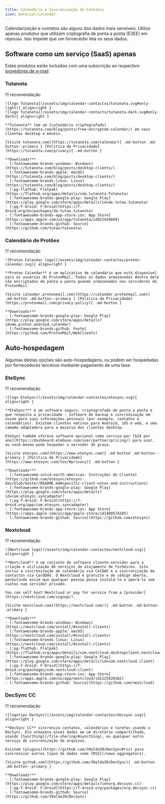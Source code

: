 ```yaml
---
title: Calendário e Sincronização de Contatos
icon: material/calendar
---
```


Calendarização e contatos são alguns dos dados mais sensíveis. Utilize apenas produtos que utilizam criptografia de ponta a ponta (E2EE) em repouso. Isto impede que um fornecedor leia os seus dados.

## Software como um serviço (SaaS) apenas

Estes produtos estão incluídos com uma subscrição ao respectivo [provedores de e-mail](/email).

### Tutanota

!!! recomendação

    ![logo Tutanota](/assets/img/calendar-contactos/tutanota.svg#only-light){ align=right }
    ![logo Tutanota](/assets/img/calendar-contacts/tutanota-dark.svg#only-dark){ align=right }
    
    **Tutanota** tem um [calendário criptografado](https://tutanota.com/blog/posts/free-encrypted-calendar/) em seus clientes desktop e móveis.
    
    [Visite tutanota.com](https://tutanota.com/calendar){ .md-button .md-button--primary } [Política de Privacidade](https://tutanota.com/privacy){ .md-button }
    
    **Downloads***
    - [:fontawesome-brands-windows: Windows](https://tutanota.com/blog/posts/desktop-clients/)
    - [:fontawesome-brands-apple: macOS](https://tutanota.com/blog/posts/desktop-clients/)
    - [:fontawesome-brands-linux: Linux](https://tutanota.com/blog/posts/desktop-clients/)
    - [:pg-flathub: Flatpak](https://flathub.org/apps/details/com.tutanota.Tutanota)
    - [:fontawesome-brands-google-play: Google Play](https://play.google.com/store/apps/details?id=de.tutao.tutanota)
    - [:pg-f-droid: F-Droid](https://f-droid.org/en/packages/de.tutao.tutanota)
    - [:fontawesome-brands-app-store-ios: App Store](https://apps.apple.com/us/app/tutanota/id922429609)
    - [:fontawesome-brands-github: Source](https://github.com/tutao/tutanota)

### Calendário de Protões

!!! recomendação

    ![Proton Calendar logo](/assets/img/calendar-contactos/proton-calendar.svg){ align=right }
    
    **Proton Calendar** é um aplicativo de calendário que está disponível para os usuários do ProtonMail. Todos os dados armazenados dentro dele são encriptados de ponta a ponta quando armazenados nos servidores do ProtonMail.
    
    [Visite calendar.protonmail.com](https://calendar.protonmail.com){ .md-button .md-button--primary } [Política de Privacidade](https://protonmail.com/privacy-policy){ .md-button }
    
    **Downloads***
    - [:fontawesome-brands-google-play: Google Play](https://play.google.com/store/apps/details?id=me.proton.android.calendar)
    - [:fontawesome-brands-github: Fonte](https://github.com/ProtonMail/WebClients)

## Auto-hospedagem

Algumas destas opções são auto-hospedagens, ou podem ser hospedadas por fornecedores terceiros mediante pagamento de uma taxa:

### EteSync

!!! recomendação

    ![logo EteSync](/assets/img/calendar-contactos/etesync.svg){ align=right }
    
    **EteSync*** é um software seguro, criptografado de ponta a ponta e que respeita a privacidade - software de backup e sincronização em nuvem para suas informações pessoais (por exemplo, contatos e calendários). Existem clientes nativos para Android, iOS e web, e uma camada adaptadora para a maioria dos clientes desktop.
    
    EteSync também oferece software opcional como serviço por [$24 por ano](https://dashboard.etebase.com/user/partner/pricing/) para usar, ou você mesmo pode hospedar o servidor de graça.
    
    [Visite etesync.com](https://www.etesync.com){ .md-button .md-button--primary } [Política de Privacidade](https://www.etesync.com/tos/#privacy){ .md-button }
    
    **Downloads***
    - [:fontawesome-solid-earth-americas: Instruções do Cliente](https://github.com/etesync/etesync-dav/blob/master/README.md#specific-client-notes-and-instructions)
    - [:fontawesome-brands-google-play: Google Play](https://play.google.com/store/apps/details?id=com.etesync.syncadapter)
    - [:pg-f-droid: F-Droid](https://f-droid.org/app/com.etesync.syncadapter)
    - [:fontawesome-brands-app-store-ios: App Store](https://apps.apple.com/us/app/apple-store/id1489574285)
    - [:fontawesome-brands-github: Source](https://github.com/etesync)

### Nextcloud

!!! recomendação

    ![Nextcloud logo](/assets/img/calendar-contactos/nextcloud.svg){ align=right }
    
    **Nextcloud** é um conjunto de software cliente-servidor para a criação e utilização de serviços de alojamento de ficheiros. Isto inclui a sincronização de calendário via CalDAV e a sincronização de contactos via CardDAV. O Nextcloud é gratuito e de código aberto, permitindo assim que qualquer pessoa possa instalá-lo e operá-lo sem custos num servidor privado.
    
    You can self host Nextcloud or pay for service from a [provider](https://nextcloud.com/signup/).
    
    [Visite nextcloud.com](https://nextcloud.com/){ .md-button .md-button--primary }
    
    **Downloads***
    - [:fontawesome-brands-windows: Windows](https://nextcloud.com/install/#install-clients)
    - [:fontawesome-brands-apple: macOS](https://nextcloud.com/install/#install-clients)
    - [:fontawesome-brands-linux: Linux](https://nextcloud.com/install/#install-clients)
    - [:pg-flathub: Flatpak](https://flathub.org/apps/details/com.nextcloud.desktopclient.nextcloud)
    - [:fontawesome-brands-google-play: Google Play](https://play.google.com/store/apps/details?id=com.nextcloud.client)
    - [:pg-f-droid: F-Droid](https://f-droid.org/packages/com.nextcloud.client)
    - [:fontawesome-brands-app-store-ios: App Store](https://apps.apple.com/us/app/nextcloud/id1125420102)
    - [:fontawesome-brands-github: Source](https://github.com/nextcloud)

### DecSync CC

!!! recomendação

    ![logotipo DecSync](/assets/img/calendar-contactos/decsync.svg){ align=right }
    
    **DecSync CC** sincroniza contatos, calendários e tarefas usando o DecSync. Ele armazena esses dados em um diretório compartilhado, usando [Syncthing](/file-sharing/#syncthing), ou qualquer outro serviço de sincronização de arquivos.
    
    Existem [plugins](https://github.com/39aldo39/DecSync#rss) para sincronizar outros tipos de dados como [RSS](/news-aggregators).
    
    [Visite github.com](https://github.com/39aldo39/DecSync){ .md-button .md-button--primary }
    
    **Downloads***
    - [:fontawesome-brands-google-play: Google Play](https://play.google.com/store/apps/details?id=org.decsync.cc)
    - [:pg-f-droid: F-Droid](https://f-droid.org/packages/org.decsync.cc)
    - [:fontawesome-brands-github: Source](https://github.com/39aldo39/DecSync)
